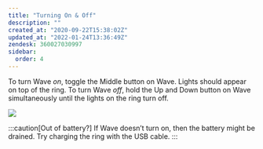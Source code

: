 ```yaml
---
title: "Turning On & Off"
description: ""
created_at: "2020-09-22T15:38:02Z"
updated_at: "2022-01-24T13:36:49Z"
zendesk: 360027030997
sidebar:
  order: 4
---
```


To turn Wave _on_, toggle the Middle button on Wave. Lights should appear on top of the ring.
To turn Wave _off_, hold the Up and Down button on Wave simultaneously until the lights on the ring turn off.

![](/images/article_360013516057_image_0.png)

:::caution[Out of battery?]
If Wave doesn’t turn on, then the battery might be drained.
Try charging the ring with the USB cable.
:::
